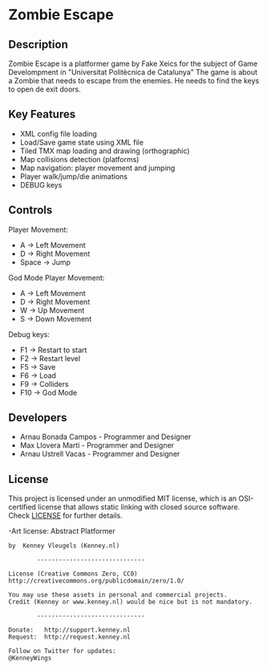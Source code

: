# Zombie Escape

## Description

Zombie Escape is a platformer game by Fake Xeics for the subject
of Game Develompment in "Universitat Politècnica de Catalunya"
The game is about a Zombie that needs to escape from the enemies. 
He needs to find the keys to open de exit doors.

## Key Features
- XML config file loading
- Load/Save game state using XML file
- Tiled TMX map loading and drawing (orthographic)
- Map collisions detection (platforms)
- Map navigation: player movement and jumping
- Player walk/jump/die animations
- DEBUG keys




## Controls

 Player Movement:
- A -> Left Movement
- D -> Right Movement
- Space -> Jump

 God Mode Player Movement:
- A -> Left Movement
- D -> Right Movement
- W -> Up Movement
- S -> Down Movement

 Debug keys:
- F1  -> Restart to start
- F2  -> Restart level
- F5  -> Save
- F6  -> Load
- F9  -> Colliders
- F10 -> God Mode


## Developers

 - Arnau Bonada Campos - Programmer and Designer
 - Max Llovera Martí - Programmer and Designer
 - Arnau Ustrell Vacas - Programmer and Designer

## License

This project is licensed under an unmodified MIT license, which is an OSI-certified license that allows static linking with closed source software. Check [LICENSE](LICENSE) for further details.

	
-Art license:
	Abstract Platformer

	by  Kenney Vleugels (Kenney.nl)

			------------------------------

	License (Creative Commons Zero, CC0)
	http://creativecommons.org/publicdomain/zero/1.0/

	You may use these assets in personal and commercial projects.
	Credit (Kenney or www.kenney.nl) would be nice but is not mandatory.

			------------------------------

	Donate:   http://support.kenney.nl
	Request:  http://request.kenney.nl

	Follow on Twitter for updates:
	@KenneyWings
